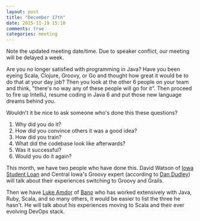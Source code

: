 ```yaml
---
layout: post
title: "December 17th"
date: 2015-11-19 15:10
comments: true
categories: meeting
---
```

Note the updated meeting date/time. Due to speaker conflict, our meeting will be delayed a week.

Are you no longer satisfied with programming in Java? Have you been eyeing Scala, Clojure, Groovy, or Go and thought how great it would be to do that at your day job? Then you look at the other 6 people on your team and think, "there's no way any of these people will go for it". Then proceed to fire up IntelliJ, resume coding in Java 6 and put those new language dreams behind you.

Wouldn't it be nice to ask someone who's done this these questions?

1. Why did you do it?
2. How did you convince others it was a good idea?
3. How did you train?
4. What did the codebase look like afterwards?
5. Was it successful?
6. Would you do it again?

This month, we have two people who have done this. David Watson of [Iowa Student Loan][isl] and Central Iowa's Groovy expert (according to [Dan Dudley][dud]) will talk about their experiences switching to Groovy and Grails.

Then we have [Luke Amdor][luke] of [Bano] who has worked extensively with Java, Ruby, Scala, and so many others, it would be easier to list the three he hasn't. He will talk about his experiences moving to Scala and their ever evolving DevOps stack. 

[dud]: https://twitter.com/dan_dudley
[luke]: https://twitter.com/rubbish
[Bano]: https://banno.com/
[isl]: http://www.iowastudentloan.org/who-we-are/careers/job-openings-at-iowa-student-loan.aspx
